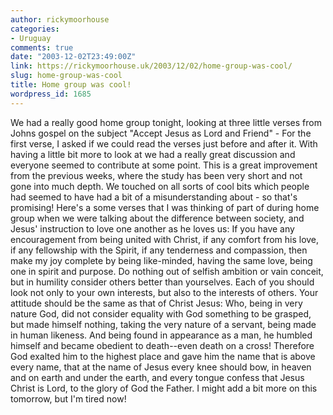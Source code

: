 ```yaml
---
author: rickymoorhouse
categories:
- Uruguay
comments: true
date: "2003-12-02T23:49:00Z"
link: https://rickymoorhouse.uk/2003/12/02/home-group-was-cool/
slug: home-group-was-cool
title: Home group was cool!
wordpress_id: 1685
---
```


We had a really good home group tonight, looking at three little verses from Johns gospel on the subject "Accept Jesus as Lord and Friend" - For the first verse, I asked if we could read the verses just before and after it. With having a little bit more to look at we had a really great discussion and everyone seemed to contribute at some point. This is a great improvement from the previous weeks, where the study has been very short and not gone into much depth. We touched on all sorts of cool bits which people had seemed to have had a bit of a misunderstanding about - so that's promising! Here's a some verses that I was thinking of part of during home group when we were talking about the difference between society, and Jesus' instruction to love one another as he loves us: If you have any encouragement from being united with Christ, if any comfort from his love, if any fellowship with the Spirit, if any tenderness and compassion, then make my joy complete by being like-minded, having the same love, being one in spirit and purpose. Do nothing out of selfish ambition or vain conceit, but in humility consider others better than yourselves. Each of you should look not only to your own interests, but also to the interests of others. Your attitude should be the same as that of Christ Jesus: Who, being in very nature God, did not consider equality with God something to be grasped, but made himself nothing, taking the very nature of a servant, being made in human likeness. And being found in appearance as a man, he humbled himself and became obedient to death--even death on a cross! Therefore God exalted him to the highest place and gave him the name that is above every name, that at the name of Jesus every knee should bow, in heaven and on earth and under the earth, and every tongue confess that Jesus Christ is Lord, to the glory of God the Father. I might add a bit more on this tomorrow, but I'm tired now!
